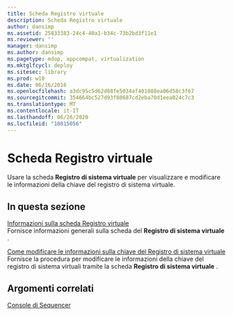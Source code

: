 ```yaml
---
title: Scheda Registro virtuale
description: Scheda Registro virtuale
author: dansimp
ms.assetid: 25833383-24c4-40a1-b34c-73b2bd3f11e1
ms.reviewer: ''
manager: dansimp
ms.author: dansimp
ms.pagetype: mdop, appcompat, virtualization
ms.mktglfcycl: deploy
ms.sitesec: library
ms.prod: w10
ms.date: 06/16/2016
ms.openlocfilehash: a3dc95c5d62d88fe5034af401888ea06d58c3f67
ms.sourcegitcommit: 354664bc527d93f80687cd2eba70d1eea024c7c3
ms.translationtype: MT
ms.contentlocale: it-IT
ms.lasthandoff: 06/26/2020
ms.locfileid: "10815056"
---
```

# Scheda Registro virtuale


Usare la scheda **Registro di sistema virtuale** per visualizzare e modificare le informazioni della chiave del registro di sistema virtuale.

## In questa sezione


<a href="" id="about-the-virtual-registry-tab"></a>[Informazioni sulla scheda Registro virtuale](about-the-virtual-registry-tab.md)  
Fornisce informazioni generali sulla scheda del **Registro di sistema virtuale** .

<a href="" id="how-to-modify-virtual-registry-key-information"></a>[Come modificare le informazioni sulla chiave del Registro di sistema virtuale](how-to-modify-virtual-registry-key-information.md)  
Fornisce la procedura per modificare le informazioni della chiave del registro di sistema virtuali tramite la scheda **Registro di sistema virtuale** .

## Argomenti correlati


[Console di Sequencer](sequencer-console.md)

 

 





